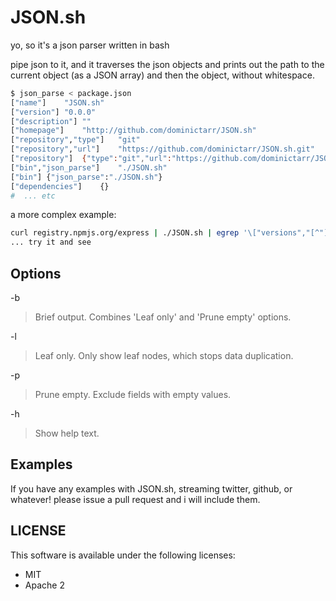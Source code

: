 # JSON.sh

yo, so it's a json parser written in bash

pipe json to it, and it traverses the json objects and prints out the 
path to the current object (as a JSON array) and then the object, without whitespace.

``` bash
$ json_parse < package.json
["name"]	"JSON.sh"
["version"]	"0.0.0"
["description"]	""
["homepage"]	"http://github.com/dominictarr/JSON.sh"
["repository","type"]	"git"
["repository","url"]	"https://github.com/dominictarr/JSON.sh.git"
["repository"]	{"type":"git","url":"https://github.com/dominictarr/JSON.sh.git"}
["bin","json_parse"]	"./JSON.sh"
["bin"]	{"json_parse":"./JSON.sh"}
["dependencies"]	{}
#  ... etc
```

a more complex example:

``` bash
curl registry.npmjs.org/express | ./JSON.sh | egrep '\["versions","[^"]*"\]'
... try it and see
```

## Options

-b
> Brief output. Combines 'Leaf only' and 'Prune empty' options.

-l
> Leaf only. Only show leaf nodes, which stops data duplication.

-p
> Prune empty. Exclude fields with empty values.

-h
> Show help text.

## Examples

If you have any examples with JSON.sh, streaming twitter, github, or whatever!
please issue a pull request and i will include them.

## LICENSE

This software is available under the following licenses:

  * MIT
  * Apache 2
